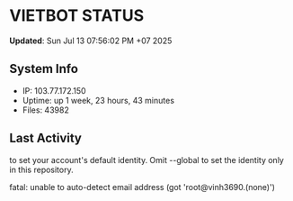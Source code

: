 # VIETBOT STATUS
**Updated**: Sun Jul 13 07:56:02 PM +07 2025

## System Info
- IP: 103.77.172.150
- Uptime: up 1 week, 23 hours, 43 minutes
- Files: 43982

## Last Activity

to set your account's default identity.
Omit --global to set the identity only in this repository.

fatal: unable to auto-detect email address (got 'root@vinh3690.(none)')
